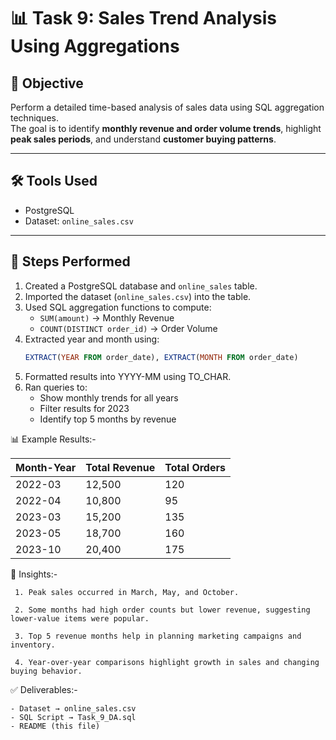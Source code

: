 # 📊 Task 9: Sales Trend Analysis Using Aggregations

## 📌 Objective
Perform a detailed time-based analysis of sales data using SQL aggregation techniques.  
The goal is to identify **monthly revenue and order volume trends**, highlight **peak sales periods**, and understand **customer buying patterns**.

---

## 🛠 Tools Used
- PostgreSQL
- Dataset: `online_sales.csv`

---

## 📑 Steps Performed
1. Created a PostgreSQL database and `online_sales` table.
2. Imported the dataset (`online_sales.csv`) into the table.
3. Used SQL aggregation functions to compute:
   - `SUM(amount)` → Monthly Revenue  
   - `COUNT(DISTINCT order_id)` → Order Volume  
4. Extracted year and month using:
   ```sql
   EXTRACT(YEAR FROM order_date), EXTRACT(MONTH FROM order_date)
5. Formatted results into YYYY-MM using TO_CHAR.
6. Ran queries to:
    - Show monthly trends for all years
    - Filter results for 2023
    - Identify top 5 months by revenue

📊 Example Results:-

| Month-Year | Total Revenue | Total Orders |
| ---------- | ------------- | ------------ |
| 2022-03    | 12,500        | 120          |
| 2022-04    | 10,800        | 95           |
| 2023-03    | 15,200        | 135          |
| 2023-05    | 18,700        | 160          |
| 2023-10    | 20,400        | 175          |


📝 Insights:-

     1. Peak sales occurred in March, May, and October.
     
     2. Some months had high order counts but lower revenue, suggesting lower-value items were popular.
     
     3. Top 5 revenue months help in planning marketing campaigns and inventory.
     
     4. Year-over-year comparisons highlight growth in sales and changing buying behavior.

✅ Deliverables:-

    - Dataset → online_sales.csv
    - SQL Script → Task_9_DA.sql
    - README (this file)
